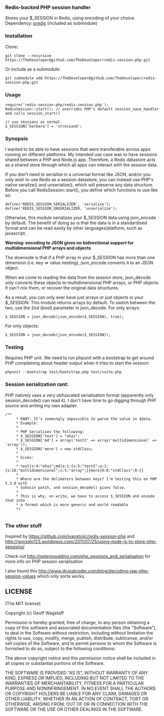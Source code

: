 ### Redis-backed PHP session handler
Stores your $_SESSION in Redis, using encoding of your choice. Dependency: [predis](https://github.com/nrk/predis) (included as submodule)

### Installation
Clone:

````
git clone --recursive https://TheDeveloper@github.com/TheDeveloper/redis-session-php.git
````
Or include as a submodule:

    git submodule add https://TheDeveloper@github.com/TheDeveloper/redis-session-php.git
    
### Usage
````
require('redis-session-php/redis-session.php');
RedisSession::start(); // overrides PHP's default session_save_handler and calls session_start()

// use sessions as normal
$_SESSION['barbara'] = 'streisand';
````
    
### Synopsis

I wanted to be able to have sessions that were transferable across apps running on different platforms. My intended use case was to have sessions shared between a PHP and Node.js app. Therefore, a Redis datastore acts as a shared store through which all apps can interact with the session data.

If you don't need to serialize in a universal format like JSON, and/or you only wish to use Redis as a session datastore, you can instead use PHP's native seralize() and unserialize(), which will preserve any data structure. Before you call RedisSession::start(), you define which functions to use like so:

````
define('REDIS_SESSION_SERIALIZER', 'serialize');
define('REDIS_SESSION_UNSERIALIZER, 'unserialize');
````

Otherwise, this module serializes your $_SESSION data using json_encode by default. The benefit of doing so is that the data is in a standardised format and can be read easily by other languages/platform, such as javascript.

**Warning: encoding to JSON gives no bidirectional support for multidimensional PHP arrays and objects**

The downside is that if a PHP array in your $_SESSION has more than one dimension (i.e. key => value nesting), json_encode converts it to an JSON object.

When we come to reading the data from the session store, json_decode only converts these objects to multidimensional PHP arrays, or PHP objects. It can't mix them, or recover the original data structures.

As a result, you can only ever have just arrays or just objects  in your $_SESSION. This module returns arrays by default. To switch between the two, use the 2nd (bool) parameter in json_decode. For only arrays:

    $_SESSION = json_decode(json_encode($_SESSION), true);
For only objects:

    $_SESSION = json_decode(json_encode($_SESSION));
   
    
### Testing
Requires PHP unit. We need to run phpunit with a bootstrap to get around PHP complaining about header output when it tries to start the session:

    phpunit --bootstrap test/bootstrap.php test/suite.php
        
### Session serialization rant:
PHP natively uses a very obfuscated serialisation format (apparently only session_decode() can read it). I don't have time to go digging through PHP source and writing my own adapter.

````
/**
     * RANT: It's seemingly impossible to parse the value in $data.
     * Example:
     *
     * PHP Serialises the following:
     * $_SESSION['test'] = "ohai";
     * $_SESSION['md'] = array('test2' => array('multidimensional' => 'array'));
     * $_SESSION['more'] = new stdClass;
     *
     * Gives:
     *
     * test|s:4:"ohai";md|a:1:{s:5:"test2";a:1:{s:16:"multidimensional";s:5:"array";}}more|O:8:"stdClass":0:{}
     *
     * Where are the delimeters between keys? I'm testing this on PHP 5.3.8 with
     * Suhosin patch, and session_decode() gives false.
     *
     * This is why, on write, we have to access $_SESSION and encode that into
     * a format which is more generic and world readable
     */
     
````

### The other stuff
Inspired by https://github.com/ivanstojic/redis-session-php and http://gonzalo123.wordpress.com/2011/07/25/using-node-js-to-store-php-sessions/

Check out http://petermoulding.com/php_sessions_and_serialisation for more info on PHP session serialisation

I also found this http://www.drupalcoder.com/blog/decoding-raw-php-session-values which only sorta works.

## LICENSE

(The MIT license)

Copyright (c) Geoff Wagstaff

Permission is hereby granted, free of charge, to any person obtaining a copy of
this software and associated documentation files (the "Software"), to deal in
the Software without restriction, including without limitation the rights to
use, copy, modify, merge, publish, distribute, sublicense, and/or sell copies
of the Software, and to permit persons to whom the Software is furnished to do
so, subject to the following conditions:

The above copyright notice and this permission notice shall be included in all
copies or substantial portions of the Software.

THE SOFTWARE IS PROVIDED "AS IS", WITHOUT WARRANTY OF ANY KIND, EXPRESS OR
IMPLIED, INCLUDING BUT NOT LIMITED TO THE WARRANTIES OF MERCHANTABILITY,
FITNESS FOR A PARTICULAR PURPOSE AND NONINFRINGEMENT. IN NO EVENT SHALL THE
AUTHORS OR COPYRIGHT HOLDERS BE LIABLE FOR ANY CLAIM, DAMAGES OR OTHER
LIABILITY, WHETHER IN AN ACTION OF CONTRACT, TORT OR OTHERWISE, ARISING FROM,
OUT OF OR IN CONNECTION WITH THE SOFTWARE OR THE USE OR OTHER DEALINGS IN THE
SOFTWARE.
